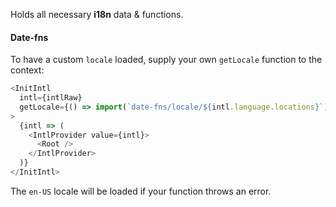 Holds all necessary **i18n** data & functions.

#### Date-fns

To have a custom `locale` loaded, supply your own `getLocale` function to the context:

```js
<InitIntl
  intl={intlRaw}
  getLocale={() => import(`date-fns/locale/${intl.language.locations}`)}
>
  {intl => (
    <IntlProvider value={intl}>
      <Root />
    </IntlProvider>
  )}
</InitIntl>
```

The `en-US` locale will be loaded if your function throws an error.
